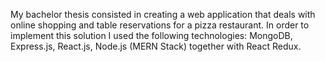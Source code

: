 My bachelor thesis consisted in creating a web application that deals with online shopping and table reservations for a pizza restaurant. In order to implement this solution I used the following technologies: MongoDB, Express.js, React.js, Node.js (MERN Stack) together with React Redux.
